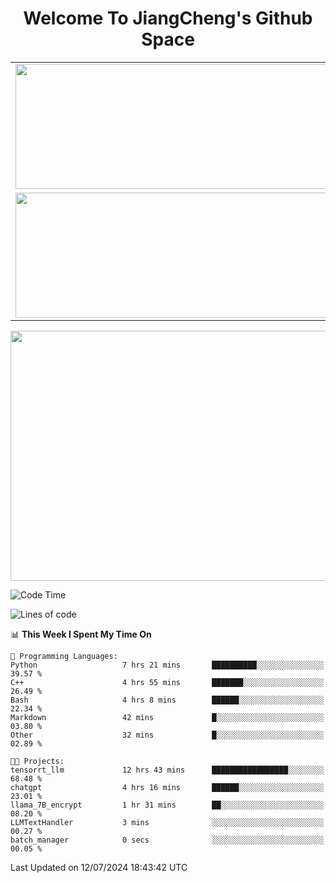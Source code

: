 <h1 align="center">Welcome To JiangCheng's Github Space</h1>

<table align="center" frame="void" rules="none" >
  <tr>
    <td>
      <div align="center"> <img height="200px" width="500px"  src="https://github-readme-stats.vercel.app/api?username=thisjiang&hide_title=true&hide_border=true&layout=compact&show_icons=trueline_height=21&text_color=000&icon_color=000&bg_color=0,ea6161,ffc64d,fffc4d,52fa5a&theme=graywhite" /> </div>
    </td>
    <td>
      <div align="center"> <img height="200px" width="500px" src="https://github-readme-stats.vercel.app/api/top-langs/?username=thisjiang&hide_title=true&hide_border=true&layout=compact&langs_count=6&text_color=000&icon_color=fff&bg_color=0,52fa5a,4dfcff,c64dff&theme=graywhite" /> </div>
    </td>
  </tr>
  <tr>
    <td>
      <div align="center"> <img height="200px" width="500px" src="https://github-readme-streak-stats.herokuapp.com/?user=thisjiang&hide_title=true&hide_border=true&layout=compact&langs_count=6" /> </div>
    </td>
    <td>
      <div align="center"> 
      <a href="https://github.com/" target="_blank"><img style="margin: 10px" src="https://profilinator.rishav.dev/skills-assets/git-scm-icon.svg" alt="Git" height="50" /></a>  
      <a href="https://www.linux.org/" target="_blank"><img style="margin: 10px" src="https://profilinator.rishav.dev/skills-assets/linux-original.svg" alt="Linux" height="50" /></a>  
      <a href="https://www.gnu.org/software/bash/" target="_blank"><img style="margin: 10px" src="https://profilinator.rishav.dev/skills-assets/gnu_bash-icon.svg" alt="Bash" height="50" /></a>  
      </div>
    </td>
  </tr>
</table>

<div align="center"> <img height="400px" width="1000px" src="https://github-readme-activity-graph.cyclic.app/graph?username=thisjiang&theme=react&hide_title=true&hide_border=true&layout=compact&langs_count=6" /> </div></td>

<!--START_SECTION:waka-->
![Code Time](http://img.shields.io/badge/Code%20Time-1%2C480%20hrs%2049%20mins-blue)

![Lines of code](https://img.shields.io/badge/From%20Hello%20World%20I%27ve%20Written-465.1%20thousand%20lines%20of%20code-blue)

📊 **This Week I Spent My Time On** 

```text
💬 Programming Languages: 
Python                   7 hrs 21 mins       ██████████░░░░░░░░░░░░░░░   39.57 % 
C++                      4 hrs 55 mins       ███████░░░░░░░░░░░░░░░░░░   26.49 % 
Bash                     4 hrs 8 mins        ██████░░░░░░░░░░░░░░░░░░░   22.34 % 
Markdown                 42 mins             █░░░░░░░░░░░░░░░░░░░░░░░░   03.80 % 
Other                    32 mins             █░░░░░░░░░░░░░░░░░░░░░░░░   02.89 % 

🐱‍💻 Projects: 
tensorrt_llm             12 hrs 43 mins      █████████████████░░░░░░░░   68.48 % 
chatgpt                  4 hrs 16 mins       ██████░░░░░░░░░░░░░░░░░░░   23.01 % 
llama_7B_encrypt         1 hr 31 mins        ██░░░░░░░░░░░░░░░░░░░░░░░   08.20 % 
LLMTextHandler           3 mins              ░░░░░░░░░░░░░░░░░░░░░░░░░   00.27 % 
batch_manager            0 secs              ░░░░░░░░░░░░░░░░░░░░░░░░░   00.05 % 
```


 Last Updated on 12/07/2024 18:43:42 UTC
<!--END_SECTION:waka-->
